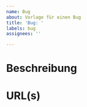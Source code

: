 ```yaml
---
name: Bug
about: Vorlage für einen Bug
title: 'Bug: '
labels: bug
assignees: ''

---
```


# Beschreibung

<!-- Beschreibe den Bug so detailliert, wie möglich -->

# URL(s)

<!-- Verlinke hier alle URLs auf denen der Bug aufgetreten ist/auftritt -->
